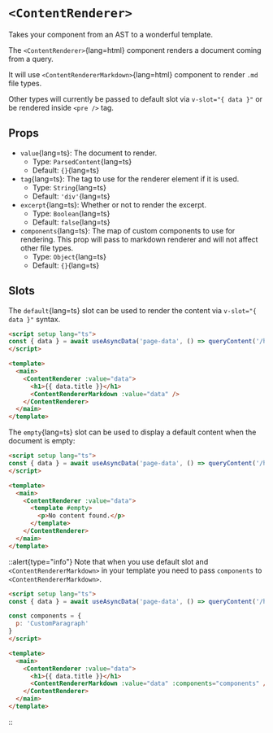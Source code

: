 # `<ContentRenderer>`

Takes your component from an AST to a wonderful template.

The `<ContentRenderer>`{lang=html} component renders a document coming from a query.

It will use `<ContentRendererMarkdown>`{lang=html} component to render `.md` file types.

Other types will currently be passed to default slot via `v-slot="{ data }"` or be rendered inside `<pre />` tag.

## Props

- `value`{lang=ts}: The document to render.
  - Type: `ParsedContent`{lang=ts}
  - Default: `{}`{lang=ts}
- `tag`{lang=ts}: The tag to use for the renderer element if it is used.
  - Type: `String`{lang=ts}
  - Default: `'div'`{lang=ts}
- `excerpt`{lang=ts}: Whether or not to render the excerpt.
  - Type: `Boolean`{lang=ts}
  - Default: `false`{lang=ts}
- `components`{lang=ts}: The map of custom components to use for rendering. This prop will pass to markdown renderer and will not affect other file types.
  - Type: `Object`{lang=ts}
  - Default: `{}`{lang=ts}

## Slots

The `default`{lang=ts} slot can be used to render the content via `v-slot="{ data }"` syntax.

```html [pages/[...slug\\].vue]
<script setup lang="ts">
const { data } = await useAsyncData('page-data', () => queryContent('/hello').findOne())
</script>

<template>
  <main>
    <ContentRenderer :value="data">
      <h1>{{ data.title }}</h1>
      <ContentRendererMarkdown :value="data" />
    </ContentRenderer>
  </main>
</template>
```

The `empty`{lang=ts} slot can be used to display a default content when the document is empty:

```html [pages/[...slug\\].vue]
<script setup lang="ts">
const { data } = await useAsyncData('page-data', () => queryContent('/hello').findOne())
</script>

<template>
  <main>
    <ContentRenderer :value="data">
      <template #empty>
        <p>No content found.</p>
      </template>
    </ContentRenderer>
  </main>
</template>
```

::alert{type="info"}
Note that when you use default slot and `<ContentRendererMarkdown>` in your template you need to pass `components` to `<ContentRendererMarkdown>`.

```html [pages/[...slug\\].vue]
<script setup lang="ts">
const { data } = await useAsyncData('page-data', () => queryContent('/hello').findOne())

const components = {
  p: 'CustomParagraph'
}
</script>

<template>
  <main>
    <ContentRenderer :value="data">
      <h1>{{ data.title }}</h1>
      <ContentRendererMarkdown :value="data" :components="components" />
    </ContentRenderer>
  </main>
</template>
```
::
